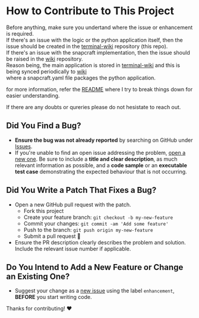 # How to Contribute to This Project

Before anything, make sure you undertand where the issue or enhancement is required.\
If there's an issue with the logic or the python application itself, then the issue should be created in the [terminal-wiki](https://github.com/charanravi-online/terminal-wiki) repository (this repo).\
If there's an issue with the snapcraft implementation, then the issue should be raised in the [wiki](https://github.com/charanravi-online/wiki) repository.\
Reason being, the main application is stored in [terminal-wiki](https://github.com/charanravi-online/terminal-wiki) and this is being synced periodically to [wiki](https://github.com/charanravi-online/wiki)\
where a snapcraft.yaml file packages the python application.

for more information, refer the [README](https://github.com/charanravi-online/terminal-wiki/blob/main/README.md) where I try to break things down for easier understanding.

If there are any doubts or qureries please do not hesistate to reach out.

## Did You Find a Bug?

- **Ensure the bug was not already reported** by searching on GitHub under
  [Issues][issues].
- If you're unable to find an open issue addressing the problem,
  [open a new one][new-issue]. Be sure to include a **title and clear
  description**, as much relevant information as possible, and a **code
  sample** or an **executable test case** demonstrating the expected
  behaviour that is not occurring.

## Did You Write a Patch That Fixes a Bug?

- Open a new GitHub pull request with the patch.
  - Fork this project
  - Create your feature branch: `git checkout -b my-new-feature`
  - Commit your changes: `git commit -am 'Add some feature'`
  - Push to the branch: `git push origin my-new-feature`
  - Submit a pull request :tada:
- Ensure the PR description clearly describes the problem and solution.
  Include the relevant issue number if applicable.

## Do You Intend to Add a New Feature or Change an Existing One?

- Suggest your change as a [new issue][new-issue] using the label
  `enhancement`, **BEFORE** you start writing code.

Thanks for contributing! :heart:

[//]: # (Simply change the URL's below to your own project information)

[issues]: https://github.com/charanravi-online/terminal-wiki/issues/
[new-issue]: https://github.com/charanravi-online/terminal-wiki/issues/new
